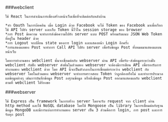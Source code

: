 ###webclient    
    
    ใช้ React ในการดำเนินการเพื่องสร้างหน้าเว็บเพื่อที่จะติดต่อกับหลังบ้าน

    *ทำ Oauth ในการล๊อคอิน เมื่อ Login ด้วย Facebook จะได้ Token ของ Facebook มาเพื่อเรียกใช้ API ไปยัง server และเก็บ Token นี้ไว้ใน session storage ของ browser
    *การ Post ข้อความ จะทำการส่งข้อความไปยัง server แบบ POST พร้อมกับแนบ JSON Web Token ที่อยู่ใน header ด้วย
    *การ Logout จะเปลี่ยน state ของการ login และแสดงหน้า Login อีกครั้ง
    *การแสดงผลของ Post จะทำการ Call API ไปยัง server เพื่อรับข้อมูล Post ทั้งหมดมาแสดงผลบนหน้าเว็บ

    โดยการทำงานของ webclient นั้นจะเชื่อมต่อกับ webserver ผ่าน API เพื่อรับ-ส่งข้อมูลระหว่างฝั่ง webclient กับฝั่ง webserver ดังนั้นในส่วนของ webserver จะต้องมีการเขียน API เพื่อรองรับการทำงานของ webclient ด้วย โดย API นี้จะเป็นตัวกลางในการเชื่อมต่อระหว่าง webclient กับ webserver โดยในส่วนของ webserver จะทำการตรวจสอบ Token ว่าถูกต้องหรือไม่ และทำการประมวลผลข้อมูลต่างๆ เช่นการบันทึกข้อมูล Post ลงฐานข้อมูล หรือดึงข้อมูล Post ออกมาแสดงผลกับ webclient ตามที่ webclient ได้ร้องขอ

###webserver

    ใช้ Express เป็น framework ในการสร้าง server โดยจะรับ request จาก client ผ่าน http method และใช้ NoSQL database โดยใช้ Mongoose เป็น library ในการเชื่อมต่อกับฐานข้อมูล MongoDB และมีการแบ่งการทำงานของ server เป็น 3 ส่วนคือการ login, การ post และการรับทุก post 